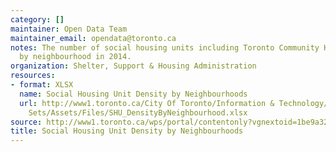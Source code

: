 ```yaml
---
category: []
maintainer: Open Data Team
maintainer_email: opendata@toronto.ca
notes: The number of social housing units including Toronto Community Housing Corporation
  by neighbourhood in 2014.
organization: Shelter, Support & Housing Administration
resources:
- format: XLSX
  name: Social Housing Unit Density by Neighbourhoods
  url: http://www1.toronto.ca/City Of Toronto/Information & Technology/Open Data/Data
    Sets/Assets/Files/SHU_DensityByNeighbourhood.xlsx
source: http://www1.toronto.ca/wps/portal/contentonly?vgnextoid=1be9a3272c080510VgnVCM10000071d60f89RCRD&vgnextchannel=1a66e03bb8d1e310VgnVCM10000071d60f89RCRD
title: Social Housing Unit Density by Neighbourhoods
---
```

